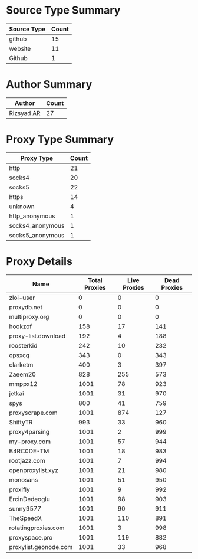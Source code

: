 # Source Type Summary

| Source Type | Count |
|-------------|-------|
| github | 15 |
| website | 11 |
| Github | 1 |


# Author Summary

| Author | Count |
|--------|-------|
| Rizsyad AR | 27 |


# Proxy Type Summary

| Proxy Type | Count |
|------------|-------|
| http | 21 |
| socks4 | 20 |
| socks5 | 22 |
| https | 14 |
| unknown | 4 |
| http_anonymous | 1 |
| socks4_anonymous | 1 |
| socks5_anonymous | 1 |


# Proxy Details

| Name | Total Proxies | Live Proxies | Dead Proxies |
|------|---------------|--------------|---------------|
| zloi-user | 0 | 0 | 0 |
| proxydb.net | 0 | 0 | 0 |
| multiproxy.org | 0 | 0 | 0 |
| hookzof | 158 | 17 | 141 |
| proxy-list.download | 192 | 4 | 188 |
| roosterkid | 242 | 10 | 232 |
| opsxcq | 343 | 0 | 343 |
| clarketm | 400 | 3 | 397 |
| Zaeem20 | 828 | 255 | 573 |
| mmppx12 | 1001 | 78 | 923 |
| jetkai | 1001 | 31 | 970 |
| spys | 800 | 41 | 759 |
| proxyscrape.com | 1001 | 874 | 127 |
| ShiftyTR | 993 | 33 | 960 |
| proxy4parsing | 1001 | 2 | 999 |
| my-proxy.com | 1001 | 57 | 944 |
| B4RC0DE-TM | 1001 | 18 | 983 |
| rootjazz.com | 1001 | 7 | 994 |
| openproxylist.xyz | 1001 | 21 | 980 |
| monosans | 1001 | 51 | 950 |
| proxifly | 1001 | 9 | 992 |
| ErcinDedeoglu | 1001 | 98 | 903 |
| sunny9577 | 1001 | 90 | 911 |
| TheSpeedX | 1001 | 110 | 891 |
| rotatingproxies.com | 1001 | 3 | 998 |
| proxyspace.pro | 1001 | 119 | 882 |
| proxylist.geonode.com | 1001 | 33 | 968 |

